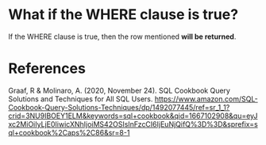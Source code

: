 

# What if the WHERE clause is true? 

If the WHERE clause is true, then the row mentioned **will be returned**.

# References
Graaf, R & Molinaro, A. (2020, November 24). SQL Cookbook Query Solutions and Techniques for All SQL Users. https://www.amazon.com/SQL-Cookbook-Query-Solutions-Techniques/dp/1492077445/ref=sr_1_1?crid=3NU9IBOEY1ELM&keywords=sql+cookbook&qid=1667102908&qu=eyJxc2MiOiIyLjE0IiwicXNhIjoiMS42OSIsInFzcCI6IjEuNjQifQ%3D%3D&sprefix=sql+cookbook%2Caps%2C86&sr=8-1
